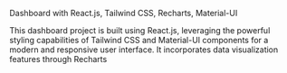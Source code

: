 
Dashboard with React.js, Tailwind CSS, Recharts, Material-UI

This dashboard project is built using React.js, leveraging the powerful styling capabilities of Tailwind CSS and Material-UI components for a modern and responsive user interface. It incorporates data visualization features through Recharts




